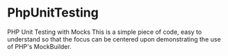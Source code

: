 # PhpUnitTesting
PHP Unit Testing with Mocks
This is a simple piece of code, easy to understand so that the focus can be centered upon demonstrating the use of PHP's MockBuilder.
